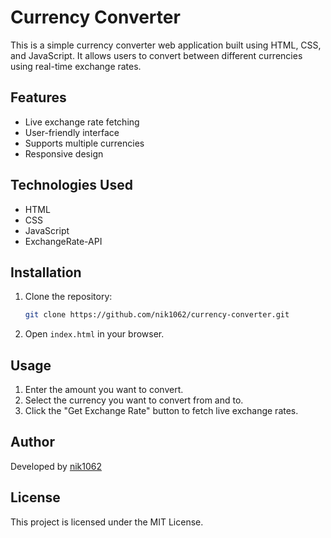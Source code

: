 # Currency Converter

This is a simple currency converter web application built using HTML, CSS, and JavaScript. It allows users to convert between different currencies using real-time exchange rates.

## Features
- Live exchange rate fetching
- User-friendly interface
- Supports multiple currencies
- Responsive design

## Technologies Used
- HTML
- CSS
- JavaScript
- ExchangeRate-API

## Installation
1. Clone the repository:
   ```sh
   git clone https://github.com/nik1062/currency-converter.git
   ```
2. Open `index.html` in your browser.

## Usage
1. Enter the amount you want to convert.
2. Select the currency you want to convert from and to.
3. Click the "Get Exchange Rate" button to fetch live exchange rates.

## Author
Developed by [nik1062](https://github.com/nik1062)

## License
This project is licensed under the MIT License.
